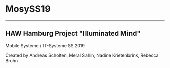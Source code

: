 # MosySS19

--------------------------------------
HAW Hamburg Project "Illuminated Mind"
--------------------------------------
Mobile Systeme / IT-Systeme SS 2019

Created by
Andreas Scholten,
Meral Sahin,
Nadine Krietenbrink,
Rebecca Bruhn
